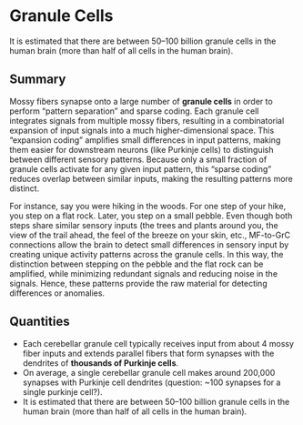 # Granule Cells

It is estimated that there are between 50–100 billion granule cells in the human brain (more than half of all cells in the human brain).

## Summary

Mossy fibers synapse onto a large number of **granule cells** in order to perform “pattern separation” and sparse coding. Each granule cell integrates signals from multiple mossy fibers, resulting in a combinatorial expansion of input signals into a much higher-dimensional space. This “expansion coding” amplifies small differences in input patterns, making them easier for downstream neurons (like Purkinje cells) to distinguish between different sensory patterns. Because only a small fraction of granule cells activate for any given input pattern, this “sparse coding” reduces overlap between similar inputs, making the resulting patterns more distinct.

For instance, say you were hiking in the woods. For one step of your hike, you step on a flat rock. Later, you step on a small pebble. Even though both steps share similar sensory inputs (the trees and plants around you, the view of the trail ahead, the feel of the breeze on your skin, etc., MF-to-GrC connections allow the brain to detect small differences in sensory input by creating unique activity patterns across the granule cells. In this way, the distinction between stepping on the pebble and the flat rock can be amplified, while minimizing redundant signals and reducing noise in the signals. Hence, these patterns provide the raw material for detecting differences or anomalies.

## Quantities
* Each cerebellar granule cell typically receives input from about 4 mossy fiber inputs and extends parallel fibers that form synapses with the dendrites of **thousands of Purkinje cells**.
* On average, a single cerebellar granule cell makes around 200,000 synapses with Purkinje cell dendrites (question: ~100 synapses for a single purkinje cell?).
* It is estimated that there are between 50–100 billion granule cells in the human brain (more than half of all cells in the human brain).

